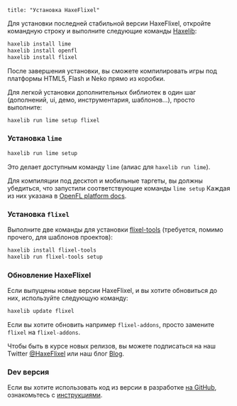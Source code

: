 ```
title: "Установка HaxeFlixel"
```

Для установки последней стабильной версии HaxeFlixel, откройте командную строку и выполните следующие команды [Haxelib](http://lib.haxe.org/):

``` bash
haxelib install lime
haxelib install openfl
haxelib install flixel
```

После завершения установки, вы сможете компилировать игры под платформы HTML5, Flash и Neko прямо из коробки.

Для легкой установки дополнительных библиотек в один шаг (дополнений, ui, демо, инструментария, шаблонов...), просто выполните:

```bash
haxelib run lime setup flixel
```

### Установка `lime`

```bash
haxelib run lime setup
```

Это делает доступным команду `lime` (алиас для `haxelib run lime`).

Для компиляции под десктоп и мобильные таргеты, вы должны убедиться, что запустили соответствующие команды `lime setup` 
Каждая из них указана в 
[OpenFL platform docs](http://www.openfl.org/learn/docs/advanced-setup/).

### Установка `flixel` 

Выполните две команды для установки [flixel-tools](http://haxeflixel.com/documentation/flixel-tools/) (требуется, помимо прочего, для шаблонов проектов):

``` bash
haxelib install flixel-tools
haxelib run flixel-tools setup
```

### Обновление HaxeFlixel

Если выпущены новые версии HaxeFlixel, и вы хотите обновиться до них, используйте следующую команду:

``` bash
haxelib update flixel
```

Если вы хотите обновить например `flixel-addons`, просто замените `flixel` на `flixel-addons`.

Чтобы быть в курсе новых релизов, вы можете подписаться на наш Twitter [@HaxeFlixel](https://twitter.com/HaxeFlixel) или наш блог [Blog](http://haxeflixel.com/blog/).

### Dev версия

Если вы хотите использовать код из версии в разработке [на GitHub](https://github.com/HaxeFlixel/flixel), ознакомьтесь с [инструкциями](/documentation/install-development-flixel).